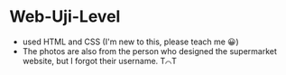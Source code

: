 # Web-Uji-Level
- used HTML and CSS (I'm new to this, please teach me 😀)
- The photos are also from the person who designed the supermarket website, but I forgot their username.  T⌒T

